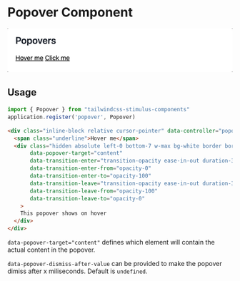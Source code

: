 # Popover Component

![popover](popover.gif)

## Usage

```javascript
import { Popover } from "tailwindcss-stimulus-components"
application.register('popover', Popover)
```

```html
<div class="inline-block relative cursor-pointer" data-controller="popover" data-action="mouseenter->popover#show mouseleave->popover#hide">
  <span class="underline">Hover me</span>
  <div class="hidden absolute left-0 bottom-7 w-max bg-white border border-gray-200 shadow rounded p-2"
       data-popover-target="content"
       data-transition-enter="transition-opacity ease-in-out duration-300"
       data-transition-enter-from="opacity-0"
       data-transition-enter-to="opacity-100"
       data-transition-leave="transition-opacity ease-in-out duration-300"
       data-transition-leave-from="opacity-100"
       data-transition-leave-to="opacity-0"
    >
    This popover shows on hover
  </div>
</div>
```

`data-popover-target="content"` defines which element will contain the actual content in the popover.

`data-popover-dismiss-after-value` can be provided to make the popover dimiss after x miliseconds. Default is `undefined`.
